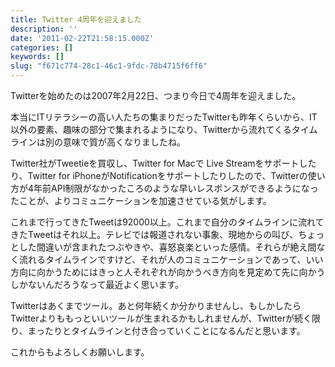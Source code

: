 ```yaml
---
title: Twitter 4周年を迎えました
description: ''
date: '2011-02-22T21:58:15.000Z'
categories: []
keywords: []
slug: "f671c774-28c1-46c1-9fdc-78b4715f6ff6"
---
```

Twitterを始めたのは2007年2月22日、つまり今日で4周年を迎えました。

本当にITリテラシーの高い人たちの集まりだったTwitterも昨年くらいから、IT以外の要素、趣味の部分で集まれるようになり、Twitterから流れてくるタイムラインは別の意味で質が高くなりましたね。

Twitter社がTweetieを買収し、Twitter for Macで Live Streamをサポートしたり、Twitter for iPhoneがNotificationをサポートしたりしたので、Twitterの使い方が4年前API制限がなかったころのような早いレスポンスができるようになったことが、よりコミュニケーションを加速させている気がします。

これまで行ってきたTweetは92000以上。これまで自分のタイムラインに流れてきたTweetはそれ以上。テレビでは報道されない事象、現地からの叫び、ちょっとした間違いが含まれたつぶやきや、喜怒哀楽といった感情。それらが絶え間なく流れるタイムラインですけど、それが人のコミュニケーションであって、いい方向に向かうためにはきっと人それぞれが向かうべき方向を見定めて先に向かうしかないんだろうなって最近よく思います。

Twitterはあくまでツール。あと何年続くか分かりませんし、もしかしたらTwitterよりももっといいツールが生まれるかもしれませんが、Twitterが続く限り、まったりとタイムラインと付き合っていくことになるんだと思います。

これからもよろしくお願いします。